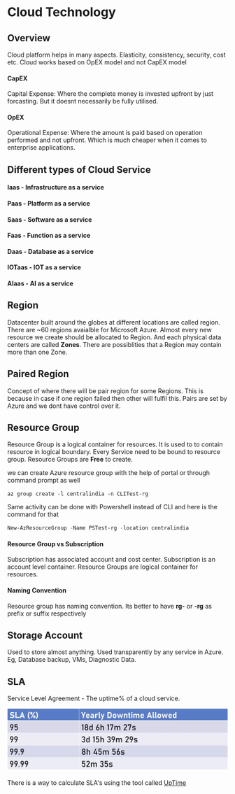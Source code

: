 # Cloud Technology

## Overview

Cloud platform helps in many aspects. Elasticity, consistency, security, cost etc. Cloud works based on OpEX model and not CapEX model

#### CapEX
Capital Expense: Where the complete money is invested upfront by just forcasting. But it doesnt necessarily be fully utilised.

#### OpEX
Operational Expense: Where the amount is paid based on operation performed and not upfront. Which is much cheaper when it comes to enterprise applications.

## Different types of Cloud Service

#### Iaas - Infrastructure as a service
#### Paas - Platform as a service
#### Saas - Software as a service
#### Faas - Function as a service
#### Daas - Database as a service
#### IOTaas - IOT as a service
#### AIaas - AI as a service

## Region
Datacenter built around the globes at different locations are called region. There are ~60 regions avaialble for Microsoft Azure. Almost every new resource we create should be allocated to Region. And each physical data centers are called **Zones**. There are possiblities that a Region may contain more than one Zone.

## Paired Region
Concept of where there will be pair region for some Regions. This is because in case if one region failed then other will fulfil this. Pairs are set by Azure and we dont have control over it.

## Resource Group
Resource Group is a logical container for resources. It is used to to contain resource in logical boundary. Every Service need to be bound to resource group. Resource Groups are **Free** to create.

we can create Azure resource group with the help of portal or through command prompt as well


```shell
az group create -l centralindia -n CLITest-rg
```
Same activity can be done with Powershell instead of CLI and here is the command for that

```powershell
New-AzResourceGroup -Name PSTest-rg -location centralindia
```

#### Resource Group vs Subscription
Subscription has associated account and cost center. Subscription is an account level container. Resource Groups are logical container for resources.

#### Naming Convention
Resource group has naming convention. Its better to have **rg-** or **-rg** as prefix or suffix respectively

## Storage Account
Used to store almost anything. Used transparently by any service in Azure. Eg, Database backup, VMs, Diagnostic Data.

## SLA
Service Level Agreement - The uptime% of a cloud service.

![Alt text](SLA.png?raw=true "SLA")

There is a way to calculate SLA's using the tool called [UpTime](https://uptime.is)


